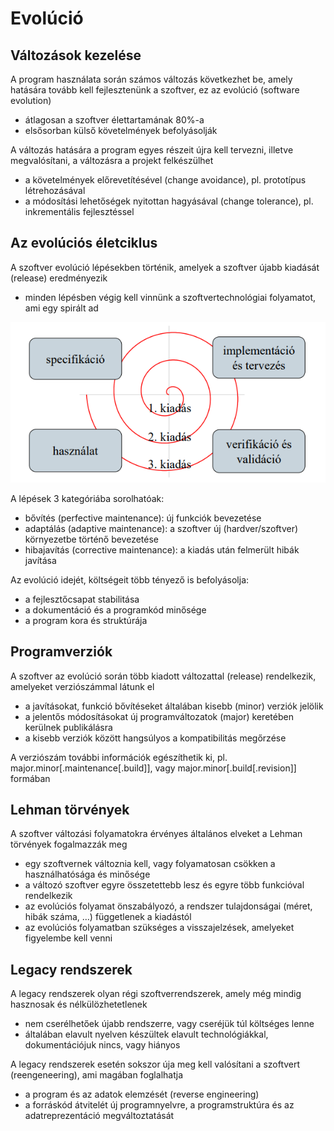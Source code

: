 # Evolúció

## Változások kezelése

A program használata során számos változás következhet be, amely
hatására tovább kell fejlesztenünk a szoftver, ez az evolúció
(software evolution)
- átlagosan a szoftver élettartamának 80%-a
- elsősorban külső követelmények befolyásolják

A változás hatására a program egyes részeit újra kell tervezni, illetve
megvalósítani, a változásra a projekt felkészülhet
- a követelmények előrevetítésével (change avoidance), pl.
prototípus létrehozásával
- a módosítási lehetőségek nyitottan hagyásával (change
tolerance), pl. inkrementális fejlesztéssel

## Az evolúciós életciklus

A szoftver evolúció lépésekben történik, amelyek a szoftver újabb
kiadását (release) eredményezik
- minden lépésben végig kell vinnünk a szoftvertechnológiai
folyamatot, ami egy spirált ad

![](images/evolucio.png)

A lépések 3 kategóriába sorolhatóak:
- bővítés (perfective maintenance): új funkciók bevezetése
- adaptálás (adaptive maintenance): a szoftver új
(hardver/szoftver) környezetbe történő bevezetése
- hibajavítás (corrective maintenance): a kiadás után felmerült
hibák javítása

Az evolúció idejét, költségeit több tényező is befolyásolja:
- a fejlesztőcsapat stabilitása
- a dokumentáció és a programkód minősége
- a program kora és struktúrája

## Programverziók

A szoftver az evolúció során több kiadott változattal (release)
rendelkezik, amelyeket verziószámmal látunk el
- a javításokat, funkció bővítéseket általában kisebb (minor)
verziók jelölik
- a jelentős módosításokat új programváltozatok (major) keretében
kerülnek publikálásra
- a kisebb verziók között hangsúlyos a kompatibilitás megőrzése

A verziószám további információk egészíthetik ki, pl.
major.minor[.maintenance[.build]], vagy
major.minor[.build[.revision]] formában

## Lehman törvények

A szoftver változási folyamatokra érvényes általános elveket a
Lehman törvények fogalmazzák meg
- egy szoftvernek változnia kell, vagy folyamatosan csökken a
használhatósága és minősége
- a változó szoftver egyre összetettebb lesz és egyre több
funkcióval rendelkezik
- az evolúciós folyamat önszabályozó, a rendszer tulajdonságai
(méret, hibák száma, …) függetlenek a kiadástól
- az evolúciós folyamatban szükséges a visszajelzések, amelyeket
figyelembe kell venni

## Legacy rendszerek

A legacy rendszerek olyan régi szoftverrendszerek, amely még
mindig hasznosak és nélkülözhetetlenek
- nem cserélhetőek újabb rendszerre, vagy cseréjük túl költséges
lenne
- általában elavult nyelven készültek elavult technológiákkal,
dokumentációjuk nincs, vagy hiányos

A legacy rendszerek esetén sokszor úja meg kell valósítani a
szoftvert (reengeneering), ami magában foglalhatja
- a program és az adatok elemzését (reverse engineering)
- a forráskód átvitelét új programnyelvre, a programstruktúra és az
adatreprezentáció megváltoztatását
